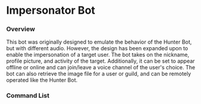 # Impersonator Bot

### Overview
This bot was originally designed to emulate the behavior of the Hunter Bot, but with different audio. However, the design has been expanded upon to enable the impersonation of a target user. The bot takes on the nickname, profile picture, and activity of the target. Additionally, it can be set to appear offline or online and can join/leave a voice channel of the user's choice. The bot can also retrieve the image file for a user or guild, and can be remotely operated like the Hunter Bot.

### Command List

